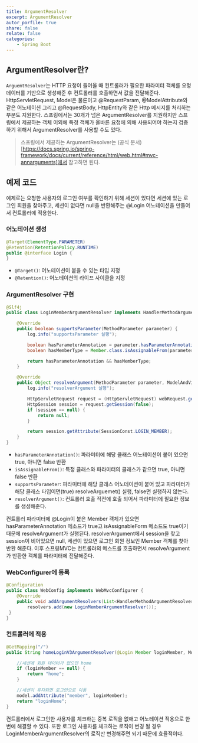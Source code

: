```yaml
---
title: ArgumentResolver
excerpt: ArgumentResolver
autor_porfile: true
share: false
relate: false
categories:
    - Spring Boot
---
```


## ArgumentResolver란?
`ArguemtResolver`는 HTTP 요청이 들어올 때 컨트롤러가 필요한 파라미터 객체를 요청 데이터를 기반으로 생성해준 후 컨트롤러를 호출하면서 값을 전달해준다. HttpServletRequest, Model은 물론이고 @RequestParam, @ModelAttribute와 같은 어노테이션 그리고 @RequestBody, HttpEntity와 같은 Http 메시지를 처리하는 부분도 지원한다. 스프링에서는 30개가 넘은 ArgumentResolver를 지원하지만 스프링에서 제공하는 객체 이외에 특정 객체가 올바른 요청에 의해 사용되어야 하는지 검증하기 위해서 ArgumentResolver를 사용할 수도 있다.

> 스프링에서 제공하는 ArgumentResolver는 (공식 문서)[https://docs.spring.io/spring-framework/docs/current/reference/html/web.html#mvc-annarguments]에서 참고하면 된다.

## 예제 코드
예제로는 요청한 사용자의 로그인 여부를 확인하기 위해 세션이 있다면 세션에 있는 로그인 회원을 찾아주고, 세션이 없다면 null을 반환해주는 @Login 어노테이션을 만들어서 컨트롤러에 적용한다.

### 어노테이션 생성
```java
@Target(ElementType.PARAMETER)
@Retention(RetentionPolicy.RUNTIME)
public @interface Login {
}
```

* `@Target()`: 어노테이션이 붙을 수 있는 타입 지정
* `@Retention()`: 어노테이션의 라이프 사이클을 지정

### ArgumentResolver 구현
```java
@Slf4j
public class LoginMemberArgumentResolver implements HandlerMethodArgumentResolver {

    @Override
    public boolean supportsParameter(MethodParameter parameter) {
        log.info("supportsParameter 실행");

        boolean hasParameterAnnotation = parameter.hasParameterAnnotation(Login.class);
        boolean hasMemberType = Member.class.isAssignableFrom(parameter.getParameterType());

        return hasParameterAnnotation && hasMemberType;
    }

    @Override
    public Object resolveArgument(MethodParameter parameter, ModelAndViewContainer mavContainer, NativeWebRequest webRequest, WebDataBinderFactory binderFactory) throws Exception {
        log.info("resolverArgument 실행");

        HttpServletRequest request = (HttpServletRequest) webRequest.getNativeRequest();
        HttpSession session = request.getSession(false);
        if (session == null) {
            return null;
        }

        return session.getAttribute(SessionConst.LOGIN_MEMBER);
    }
}
```

* `hasParameterAnnotation()`: 파라미터에 해당 클래스 어노테이션이 붙어 있으면 true, 아니면 false 반환
* `isAssignableFrom()`: 특정 클래스와 파라미터의 클래스가 같으면 true, 아니면 false 반환
* `supportsParameter`: 파라미터에 해당 클래스 어노테이션이 붙어 있고 파라미터가 해당 클래스 타입이면(true) resolveArguemet() 실행, false면 실행하지 않는다.
* `resolverArgument()`: 컨트롤러 호출 직전에 호출 되어서 파라미터에 필요한 정보를 생성해준다.

컨트롤러 파라미터에 @Login이 붙은 Member 객체가 있으면 hasParameterAnnotation 메소드가 true고 isAssignableForm 메소드도 true이기 때문에 resolveArgument가 실행된다. resolverArgument에서 session을 찾고 session이 비어있으면 null, 세션이 있으면 로그인 회원 정보인 Member 객체를 찾아 반환 해준다. 이후 스프링MVC는 컨트롤러의 메스드를 호출하면서 resolveArgument가 반환한 객체를 파라미터에 전달해준다.  

### WebConfigurer에 등록
```java
@Configuration
public class WebConfig implements WebMvcConfigurer {
    @Override
    public void addArgumentResolvers(List<HandlerMethodArgumentResolver> resolvers) {
        resolvers.add(new LoginMemberArgumentResolver());
 }
}
```

### 컨트롤러에 적용
```java
@GetMapping("/")
public String homeLoginV3ArgumentResolver(@Login Member loginMember, Model model) {

    //세션에 회원 데이터가 없으면 home
    if (loginMember == null) {
        return "home";
    }

    //세션이 유지되면 로그인으로 이동
    model.addAttribute("member", loginMember);
    return "loginHome";
}
```
컨트롤러에서 로그인한 사용자를 체크하는 중복 로직을 없애고 어노테이션 적용으로 한번에 해결할 수 있다. 또한 로그인 사용자를 체크하는 로직이 변경 될 경우 LoginMemberArgumentResolver의 로직만 변경해주면 되기 때문에 효율적이다.
